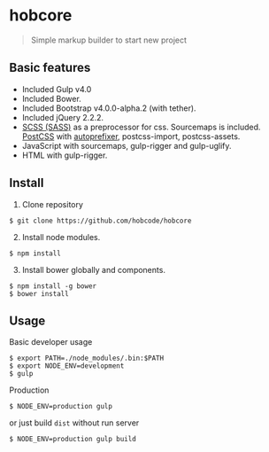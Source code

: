 # hobcore
> Simple markup builder to start new project

## Basic features
* Included Gulp v4.0
* Included Bower.
* Included Bootstrap v4.0.0-alpha.2 (with tether).
* Included jQuery 2.2.2.
* [SCSS (SASS)](http://sass-lang.com/) as a preprocessor for css. Sourcemaps is included. [PostCSS](https://github.com/postcss/postcss) with [autoprefixer](https://github.com/postcss/autoprefixer), postcss-import, postcss-assets.
* JavaScript with sourcemaps, gulp-rigger and gulp-uglify.
* HTML with gulp-rigger.

## Install
1. Clone repository
```
$ git clone https://github.com/hobcode/hobcore
```
2. Install node modules.
```
$ npm install
```
3. Install bower globally and components.
```
$ npm install -g bower
$ bower install
```

## Usage
Basic developer usage
```
$ export PATH=./node_modules/.bin:$PATH
$ export NODE_ENV=development
$ gulp
```
Production
```
$ NODE_ENV=production gulp
```
or just build `dist` without run server
```
$ NODE_ENV=production gulp build
```
